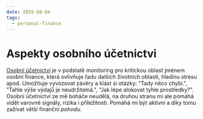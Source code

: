 ```yaml
---
date: 2025-08-04
tags:
  - personal-finance
---
```


# Aspekty osobního účetnictvi

[Osobní účetnictví](../posts/osobni-ucetnictvi.md) je v podstatě monitoring pro kritickou oblast jménem osobní finance, která ovlivňuje řadu dalších životních oblastí, hladinu stresu apod. Umožňuje vyvozovat závěry a klást si otázky: "Tady něco chybí.", "Tahle výše výdajů je neudržitelná.", "Jak lépe alokovat tyhle prostředky?". Osobní účetnictví ze mě boháče neudělá, na druhou stranu mi ale pomáhá vidět varovné signály, rizika i příležitosti. Pomáhá mi být aktivní a díky tomu zažívat větší finanční _pohodu_.
